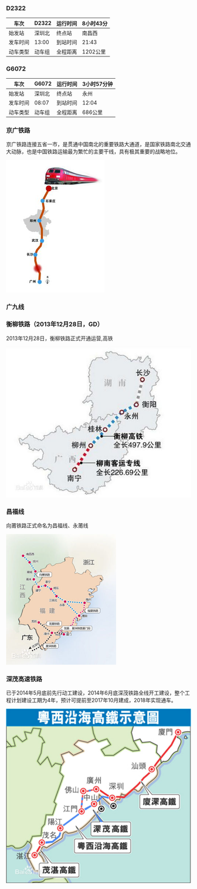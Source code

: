 ### D2322

|车次|D2322|	运行时间|	8小时43分|
|-----|-----|------|-----|
|始发站|	深圳北|	终点站|	南昌西|
|发车时间|	13:00	|到站时间	|21:43|
|动车类型|	动车组|	全程距离|	1202公里|

### G6072
|车次|G6072|	运行时间|	3小时57分钟|
|-----|-----|------|-----|
|始发站|	深圳北|	终点站|永州|
|发车时间|	08:07|到站时间	|12:04|
|动车类型|	动车组|	全程距离|	686公里|

### 京广铁路
京广铁路连接五省一市，是贯通中国南北的重要铁路大通道，是国家铁路南北交通大动脉，也是中国铁路运输最为繁忙的主要干线，具有极其重要的战略地位。

![](img/京广铁路.jpg)

### 广九线
### 衡柳铁路（2013年12月28日，GD）
2013年12月28日，衡柳铁路正式开通运营,高铁

![](img/衡柳铁路.jpg)

### 昌福线
向莆铁路正式命名为昌福线、永莆线

![](img/昌福线.jpg)
### 深茂高速铁路
已于2014年5月底前先行动工建设，2014年6月底深茂铁路全线开工建设，整个工程计划建设工期为4年，预计可提前至2017年10月建成，2018年实现通车。

![](img/深茂高速铁路.jpg)
